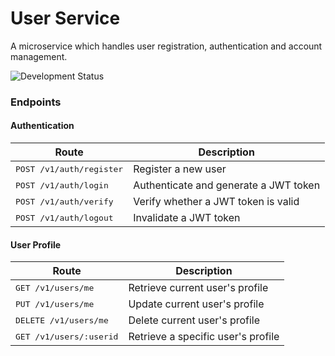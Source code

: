 # User Service
A microservice which handles user registration, authentication and account management.

![Development Status](https://img.shields.io/badge/status-in%20development-yellow)

### Endpoints
#### Authentication
| Route | Description                                          
|-------|-------------
| <kbd>POST /v1/auth/register</kbd> | Register a new user
| <kbd>POST /v1/auth/login</kbd> | Authenticate and generate a JWT token
| <kbd>POST /v1/auth/verify</kbd> | Verify whether a JWT token is valid
| <kbd>POST /v1/auth/logout</kbd> |  Invalidate a JWT token

#### User Profile
| Route | Description                                          
|-------|-------------
| <kbd>GET /v1/users/me</kbd> | Retrieve current user's profile
| <kbd>PUT /v1/users/me</kbd> | Update current user's profile
| <kbd>DELETE /v1/users/me</kbd> | Delete current user's profile
| <kbd>GET /v1/users/:userid</kbd> | Retrieve a specific user's profile
